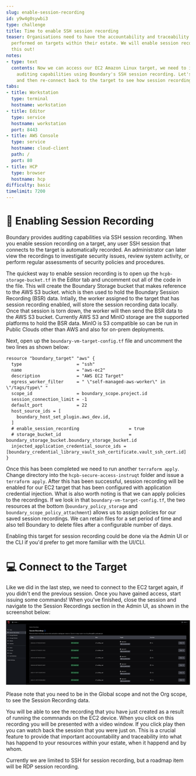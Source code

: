 ```yaml
---
slug: enable-session-recording
id: y9w4g0sywbi3
type: challenge
title: Time to enable SSH session recording
teaser: Organisations need to have the accountability and traceability into what is
  performed on targets within their estate. We will enable session recording and try
  this out!
notes:
- type: text
  contents: Now we can access our EC2 Amazon Linux target, we need to introduce some
    auditing capabilities using Boundary's SSH session recording. Let's enable that
    and then re-connect back to the target to see how session recording looks.
tabs:
- title: Workstation
  type: terminal
  hostname: workstation
- title: Editor
  type: service
  hostname: workstation
  port: 8443
- title: AWS Console
  type: service
  hostname: cloud-client
  path: /
  port: 80
- title: HCP
  type: browser
  hostname: hcp
difficulty: basic
timelimit: 7200
---
```


🎥 Enabling Session Recording
===============

Boundary provides auditing capabilities via SSH session recording. When you enable session recording on a target, any user SSH session that connects to the target is automatically recorded. An administrator can later view the recordings to investigate security issues, review system activity, or perform regular assessments of security policies and procedures.

The quickest way to enable session recording is to open up the `hcpb-storage-bucket.tf` in the Editor tab and uncomment out all of the code in the file. This will create the Boundary Storage bucket that makes reference to the AWS S3 bucket. which is then used to hold the Boundary Session Recording (BSR) data. Intially, the worker assigned to the target that has session recording enabled, will store the session recording data locally. Once that session is torn down, the worker will then send the BSR data to the AWS S3 bucket. Currently AWS S3 and MinIO storage are the supported platforms to hold the BSR data. MinIO is S3 compatible so can be run in Public Clouds other than AWS and also for on-prem deployments.

Next, open up the `boundary-vm-target-config.tf` file and uncomment the two lines as shown below:

```
resource "boundary_target" "aws" {
  type                     = "ssh"
  name                     = "aws-ec2"
  description              = "AWS EC2 Target"
  egress_worker_filter     = " \"self-managed-aws-worker\" in \"/tags/type\" "
  scope_id                 = boundary_scope.project.id
  session_connection_limit = -1
  default_port             = 22
  host_source_ids = [
    boundary_host_set_plugin.aws_dev.id,
  ]
  # enable_session_recording                   = true
  # storage_bucket_id                          = boundary_storage_bucket.boundary_storage_bucket.id
  injected_application_credential_source_ids = [boundary_credential_library_vault_ssh_certificate.vault_ssh_cert.id]
}
```
Once this has been completed we need to run another `terraform apply`. Change directory into the `hcpb-secure-access-instruqt` folder and issue a `terraform apply`. After this has been successful, session recording will be enabled for our EC2 target that has been configured with application credential injection. What is also worth noting is that we can apply policies to the recordings. If we look in that `boundary-vm-target-config.tf`, the two resources at the bottom (`boundary_policy_storage` and `boundary_scope_policy_attachment`) allows us to assign policies for our saved session recordings. We can retain files for a set period of time and also tell Boundary to delete files after a configurable number of days.

Enabling this target for session recording could be done via the Admin UI or the CLI if you'd prefer to get more familiar with the UI/CLI.


💻 Connect to the Target
===============

Like we did in the last step, we need to connect to the EC2 target again, if you didn't end the previous session. Once you have gained access, start issuing some commands! When you've finished, close the session and navigate to the Session Recordings section in the Admin UI, as shown in the screenshot below:

![Session Recording](../assets/boundary-recording.png)

Please note that you need to be in the Global scope and not the Org scope, to see the Session Recording data.

You will be able to see the recording that you have just created as a result of running the commnands on the EC2 device. When you click on this recording you will be presented with a video window. If you click play then you can watch back the session that you were just on. This is a crucial feature to provide that important accountability and traceability into what has happend to your resources within your estate, when it happend and by whom.

Currently we are limited to SSH for session recording, but a roadmap item will be RDP session recording.